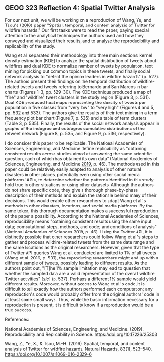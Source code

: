 ## GEOG 323 Reflection 4: Spatial Twitter Analysis

For our next unit, we will be working on a reproduction of Wang, Ye, and Tsou's ([2016](https://link.springer.com/article/10.1007/s11069-016-2329-6)) paper "Spatial, temporal, and content analysis of Twitter for wildfire hazards." Our first tasks were to read the paper, paying special attention to the analytical techniques the authors used and how they conveyed and visualized their results, and to analyze the reproducibility and replicability of the study.

Wang et al. separated their methodology into three main sections: kernel density estimation (KDE) to analyze the spatial distribution of tweets about wildfires and dual KDE to normalize number of tweets by population, text mining for picking out common topics in these tweets, and finally social network analysis to "detect the opinion leaders in wildfire hazards" (p. 527). The authors present their findings on the temporal distribution of wildfire-related tweets and tweets referring to Bernardo and San Marcos in bar charts (Figures 1-3, pp. 529-30). The KDE technique produced a map of "fire" and "wildfire" tweet clusters in the study region (Figure 3, p. 531). Dual KDE produced heat maps representing the density of tweets per population in five classes from "very low" to "very high" (Figures 4 and 5, pp. 532 and 533). The authors give the results of their text mining in a term frequency plot bar chart (Figure 7, p. 535) and a table of term clusters (Table 3, p. 535). Finally, the results of the social network analysis appear in graphs of the indegree and outdegree cumulative distributions of the retweet network (Figure 8, p. 535, and Figure 9, p. 536, respectively).

I do consider this paper to be replicable. The National Academies of Sciences, Engineering, and Medicine define replicability as "obtaining consistent results across studies aimed at answering the same scientific question, each of which has obtained its own data" (National Academies of Sciences, Engineering, and Medicine [2019](https://www.nap.edu/catalog/25303/reproducibility-and-replicability-in-science), p. 46). The methods used in this paper could be relatively easily adapted to analysis of other natural disasters in other places, potentially even using other social media platforms' APIs, to determine whether the patterns identified in this study hold true in other situations or using other datasets. Although the authors do not share specific code, they give a thorough phase-by-phase description of their methods and explain the rationale behind many of their decisions. This would enable other researchers to adapt Wang et al.'s methods to other disasters, locations, and social media platforms. By the same token, this thorough documentation makes a successful reproduction of the paper a possibility. According to the National Academies of Sciences, reproducibility means "obtaining consistent results using the same input data; computational steps, methods, and code; and conditions of analysis" (National Academies of Sciences 2019, p. 46). Using the Twitter API, it is distinctly possible that other researchers could follow Wang et al.'s steps to gather and process wildfire-related tweets from the same date range and the same locations as the original researchers. However, given that the type of Twitter API queries Wang et al. conducted are limited to 1% of all tweets (Wang et al. 2016, p. 537), the reproducing researchers might end up with a different sample of tweets, possibly leading to different results. As the authors point out, "[T]he 1% sample limitation may lead to question that whether the sampled data are a valid representation of the overall wildfire Twitter activities" [*sic*] (p. 537). Perhaps a different 1% sample would yield different results. Moreover, without access to Wang et al.'s code, it is difficult to tell exactly how the authors performed each computation; any reproduction's code would probably differ from the original authors' code in at least some small ways. Thus, while the basic information necessary for a reproduction is present, it is difficult to know if a reproduction would be a true success.

References:

National Academies of Sciences, Engineering, and Medicine. (2019). Reproducibility and Replicability in Science. https://doi.org/10.17226/25303

Wang, Z., Ye, X., & Tsou, M.-H. (2016). Spatial, temporal, and content analysis of Twitter for wildfire hazards. Natural Hazards, 83(1), 523–540. https://doi.org/10.1007/s11069-016-2329-6
